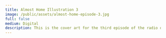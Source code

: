 ```yaml
---
title: Almost Home Illustration 3
image: /public/assets/almost-home-episode-3.jpg
full: false
medium: Digital
description: This is the cover art for the third episode of the radio drama "Almost Home."
---
```

